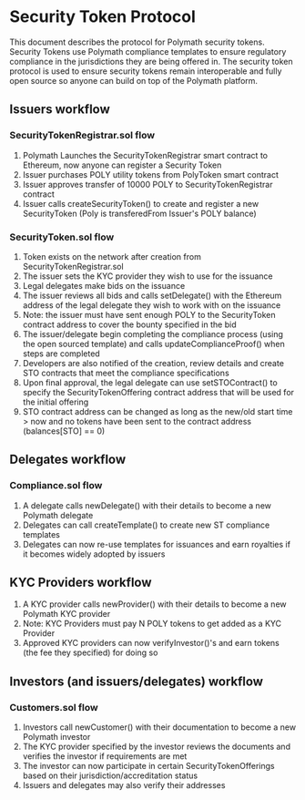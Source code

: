 # Security Token Protocol

This document describes the protocol for Polymath security tokens.
Security Tokens use Polymath compliance templates to ensure regulatory compliance
in the jurisdictions they are being offered in. The security token protocol is used
to ensure security tokens remain interoperable and fully open source so anyone can
build on top of the Polymath platform.

## Issuers workflow

### SecurityTokenRegistrar.sol flow

1. Polymath Launches the SecurityTokenRegistrar smart contract to Ethereum, now anyone can register a Security Token
2. Issuer purchases POLY utility tokens from PolyToken smart contract
3. Issuer approves transfer of 10000 POLY to SecurityTokenRegistrar contract
4. Issuer calls createSecurityToken() to create and register a new SecurityToken (Poly is transferedFrom Issuer's POLY balance)

### SecurityToken.sol flow

1. Token exists on the network after creation from SecurityTokenRegistrar.sol
2. The issuer sets the KYC provider they wish to use for the issuance
3. Legal delegates make bids on the issuance
4. The issuer reviews all bids and calls setDelegate() with the Ethereum address of the legal delegate they wish to work with on the issuance
5. Note: the issuer must have sent enough POLY to the SecurityToken contract address to cover the bounty specified in the bid
6. The issuer/delegate begin completing the compliance process (using the open sourced template) and calls updateComplianceProof() when steps are completed
7. Developers are also notified of the creation, review details and create STO contracts that meet the compliance specifications
8. Upon final approval, the legal delegate can use setSTOContract() to specify the SecurityTokenOffering contract address that will be used for the initial offering
9. STO contract address can be changed as long as the new/old start time > now and no tokens have been sent to the contract address (balances[STO] == 0)

## Delegates workflow

### Compliance.sol flow

1. A delegate calls newDelegate() with their details to become a new Polymath delegate
2. Delegates can call createTemplate() to create new ST compliance templates
4. Delegates can now re-use templates for issuances and earn royalties if it becomes widely adopted by issuers

## KYC Providers workflow

1. A KYC provider calls newProvider() with their details to become a new Polymath KYC provider
2. Note: KYC Providers must pay N POLY tokens to get added as a KYC Provider
3. Approved KYC providers can now verifyInvestor()'s and earn tokens (the fee they specified) for doing so

## Investors (and issuers/delegates) workflow

### Customers.sol flow

1. Investors call newCustomer() with their documentation to become a new Polymath investor
2. The KYC provider specified by the investor reviews the documents and verifies the investor if requirements are met
3. The investor can now participate in certain SecurityTokenOfferings based on their jurisdiction/accreditation status
4. Issuers and delegates may also verify their addresses
